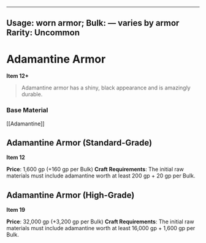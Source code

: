 
---
Usage: worn armor;
Bulk: — varies by armor
Rarity: Uncommon
---

# Adamantine Armor

**Item 12+**

> Adamantine armor has a shiny, black appearance and is amazingly durable.

### Base Material

[[Adamantine]]


## Adamantine Armor (Standard-Grade)

**Item 12**

 

**Price**: 1,600 gp (+160 gp per Bulk)
**Craft Requirements**: The initial raw materials must include adamantine worth at least 200 gp + 20 gp per Bulk.


## Adamantine Armor (High-Grade)

**Item 19**

 

**Price**: 32,000 gp (+3,200 gp per Bulk)
**Craft Requirements**: The initial raw materials must include adamantine worth at least 16,000 gp + 1,600 gp per Bulk.

